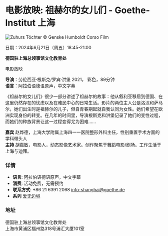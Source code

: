 # 电影放映: 祖赫尔的女儿们 - Goethe-Institut 上海

![Zuhurs Töchter](/resources/files/jpg1318/zuhurs-daughters_foto_021-formatkey-jpg-w511.jpg) © Genske Humboldt Corso Film

日期：2024年6月21日（周五）18:45-21:00

**德国驻上海总领事馆文化教育处**

电影放映

**导演**：劳伦西亚·根斯克/罗宾·洪堡 2021， 彩色，89分钟  
**语言**：阿拉伯语德语原声，中文字幕  

《祖赫尔的女儿们》很少一部分讲述了祖赫尔的故事：他从叙利亚移居到德国、在这里仍然存在的忧虑以及在难民中心的日常生活。影片的两位主人公是洛汉和萨马尔，她们出生时是祖赫尔的儿子，但自青春期起就自我认同为女性。她们希望在欧洲实现身份的转变。在几年的时间里，导演根斯克和洪堡记录了她们的变性过程，而她们的种族背景让这一过程变得尤为困难…… 

**嘉宾** 赵烨德，上海大学附属上海四一一医院整形外科主任，性别重置手术方面的学科带头人  
**主持** 胡嘉敏，电影人，动态影像艺术家。创作聚焦于舞蹈电影/剧场。工作生活于上海与迪拜。   

### 详情

- **语言**: 阿拉伯语德语原声，中文字幕
- **消费**: 活动免费，无需预约 
- **联系方式**: +86 21 6391 2068 [info-shanghai@goethe.de](mailto:info-shanghai@goethe.de)
- **系列** [爱无边境](https://www.goethe.de/ins/sha/zh/ver.cfm?event_id=25758035)

### 地址

德国驻上海总领事馆文化教育处  
上海市黄浦区福州路318号浦汇大厦101室